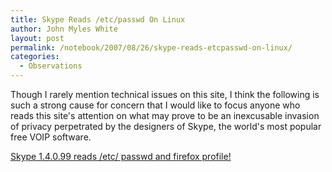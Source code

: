 ```yaml
---
title: Skype Reads /etc/passwd On Linux
author: John Myles White
layout: post
permalink: /notebook/2007/08/26/skype-reads-etcpasswd-on-linux/
categories:
  - Observations
---
```


Though I rarely mention technical issues on this site, I think the following is such a strong cause for concern that I would like to focus anyone who reads this site's attention on what may prove to be an inexcusable invasion of privacy perpetrated by the designers of Skype, the world's most popular free VOIP software.

[Skype 1.4.0.99 reads /etc/ passwd and firefox profile!](http://forum.skype.com/index.php?showtopic=95261)
